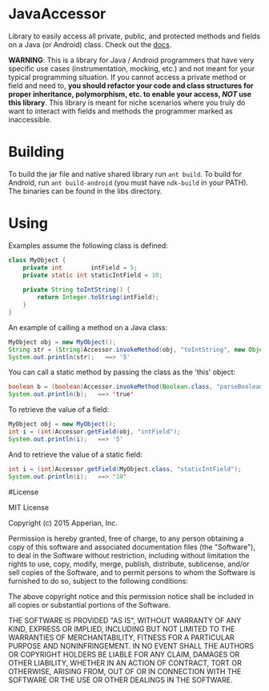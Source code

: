 # JavaAccessor
Library to easily access all private, public, and protected methods and fields on a Java (or Android) class.
Check out the [docs](http://apperian.github.io/JavaAccessor/).

**WARNING**: This is a library for Java / Android programmers that have very specific use cases (instrumentation, mocking, etc.) and not meant for your typical programming situation. If you cannot access a private method or field and need to, **you should refactor your code and class structures for proper inheritance, polymorphism, etc. to enable your access, *NOT* use this library**. This library is meant for niche scenarios where you truly do want to interact with fields and methods the programmer marked as inaccessible.

# Building

To build the jar file and native shared library run ```ant build```. To build for Android, run ```ant build-android``` (you must have ```ndk-build``` in your PATH). The binaries can be found in the libs directory.

# Using

Examples assume the following class is defined:
```java
class MyObject {
    private int        intField = 5;
    private static int staticIntField = 10;
    
    private String toIntString() {
        return Integer.toString(intField);
    }
}
```

An example of calling a method on a Java class:
```java
MyObject obj = new MyObject();
String str = (String)Accessor.invokeMethod(obj, "toIntString", new Object[]());
System.out.println(str);   ==> '5'
```

You can call a static method by passing the class as the 'this' object:
```java
boolean b = (boolean)Accessor.invokeMethod(Boolean.class, "parseBoolean", new Object[] {"true"});
System.out.println(b);   ==> 'true'
```

To retrieve the value of a field:
```java
MyObject obj = new MyObject();
int i = (int)Accessor.getField(obj, "intField");
System.out.println(i);   ==> '5'
```

And to retrieve the value of a static field:
```java
int i = (int)Accessor.getField(MyObject.class, "staticIntField");
System.out.println(i);   ==> '10'
```

#License

MIT License

Copyright (c) 2015 Apperian, Inc.

Permission is hereby granted, free of charge, to any person obtaining a copy of this software and associated documentation files (the "Software"), to deal in the Software without restriction, including without limitation the rights to use, copy, modify, merge, publish, distribute, sublicense, and/or sell copies of the Software, and to permit persons to whom the Software is furnished to do so, subject to the following conditions:

The above copyright notice and this permission notice shall be included in all copies or substantial portions of the Software.

THE SOFTWARE IS PROVIDED "AS IS", WITHOUT WARRANTY OF ANY KIND, EXPRESS OR IMPLIED, INCLUDING BUT NOT LIMITED TO THE WARRANTIES OF MERCHANTABILITY, FITNESS FOR A PARTICULAR PURPOSE AND NONINFRINGEMENT. IN NO EVENT SHALL THE AUTHORS OR COPYRIGHT HOLDERS BE LIABLE FOR ANY CLAIM, DAMAGES OR OTHER LIABILITY, WHETHER IN AN ACTION OF CONTRACT, TORT OR OTHERWISE, ARISING FROM, OUT OF OR IN CONNECTION WITH THE SOFTWARE OR THE USE OR OTHER DEALINGS IN THE SOFTWARE.

